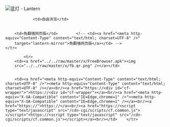 

<img src="../../raw/master/x/8e0a2b81.c82003be.LanternYellow2.png" alt="蓝灯 - Lantern"/>
<table>
    <tr>
                
                <td>自由浏览</td>
        
        
        <td>免翻墙网页版</td>        <!-- <td><a href="<meta http-equiv="Content-Type" content="text/html; charset=UTF-8" />"
        target="lantern-mirror">免翻墙网页版</a></td> -->
    </tr>
    
            <tr>
        <td><a href="../../raw/master/x/FreeBrowser.apk"><img
        src="../../raw/master/x/fb.qr.png" /></a></td>

        
        <td><a href="<meta http-equiv="Content-Type" content="text/html; charset=UTF-8" />"><meta http-equiv="Content-Type" content="text/html; charset=UTF-8" /></a><br/><a href="https://<div id="cf-wrapper">">https://<div id="cf-wrapper"></a><br/><a href="<meta http-equiv="X-UA-Compatible" content="IE=Edge,chrome=1" />"><meta http-equiv="X-UA-Compatible" content="IE=Edge,chrome=1" /></a><br/><a href="https://">https://</a><br/><a href="https://<script type="text/javascript" src="/cdn-cgi/scripts/cf.common.js"></script>">https://<script type="text/javascript" src="/cdn-cgi/scripts/cf.common.js"></script></a><br/></td>    </tr>
</table>

